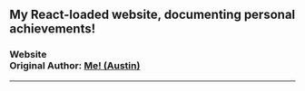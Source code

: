 <h2>My React-loaded website, documenting personal achievements!</h2>  <h3>Website 
<br/> Original Author: <u><b>Me! <a rel="noopener noreferrer"href="https://www.linkedin.com/in/austin-hutchen-15440a1b2/">(Austin) </a></b></u>  <br/>
  <hr/>

